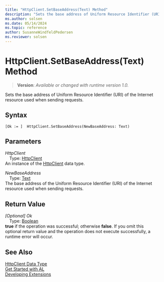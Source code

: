 ```yaml
---
title: "HttpClient.SetBaseAddress(Text) Method"
description: "Sets the base address of Uniform Resource Identifier (URI) of the Internet resource used when sending requests."
ms.author: solsen
ms.date: 05/14/2024
ms.topic: reference
author: SusanneWindfeldPedersen
ms.reviewer: solsen
---
```

[//]: # (START>DO_NOT_EDIT)
[//]: # (IMPORTANT:Do not edit any of the content between here and the END>DO_NOT_EDIT.)
[//]: # (Any modifications should be made in the .xml files in the ModernDev repo.)
# HttpClient.SetBaseAddress(Text) Method
> **Version**: _Available or changed with runtime version 1.0._

Sets the base address of Uniform Resource Identifier (URI) of the Internet resource used when sending requests.


## Syntax
```AL
[Ok := ]  HttpClient.SetBaseAddress(NewBaseAddress: Text)
```
## Parameters
*HttpClient*  
&emsp;Type: [HttpClient](httpclient-data-type.md)  
An instance of the [HttpClient](httpclient-data-type.md) data type.  

*NewBaseAddress*  
&emsp;Type: [Text](../text/text-data-type.md)  
The base address of the Uniform Resource Identifier (URI) of the Internet resource used when sending requests.  


## Return Value
*[Optional] Ok*  
&emsp;Type: [Boolean](../boolean/boolean-data-type.md)  
**true** if the operation was successful; otherwise **false**.   If you omit this optional return value and the operation does not execute successfully, a runtime error will occur.  


[//]: # (IMPORTANT: END>DO_NOT_EDIT)
## See Also
[HttpClient Data Type](httpclient-data-type.md)  
[Get Started with AL](../../devenv-get-started.md)  
[Developing Extensions](../../devenv-dev-overview.md)